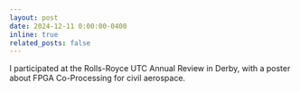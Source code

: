 ```yaml
---
layout: post
date: 2024-12-11 0:00:00-0400
inline: true
related_posts: false
---
```


I participated at the Rolls-Royce UTC Annual Review in Derby, with a poster about FPGA Co-Processing for civil aerospace.


